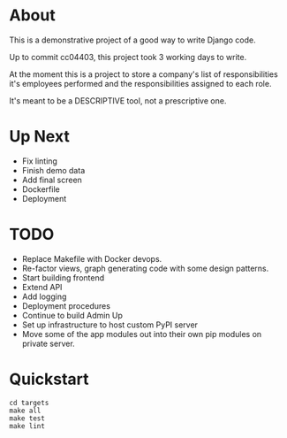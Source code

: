 # About #

This is a demonstrative project of a good way to write Django code.

Up to commit cc04403, this project took 3 working days to write.

At the moment this is a project to store a company's list of responsibilities
it's employees performed and the responsibilities assigned to each role.

It's meant to be a DESCRIPTIVE tool, not a prescriptive one.

# Up Next #

* Fix linting
* Finish demo data
* Add final screen
* Dockerfile
* Deployment

# TODO #
* Replace Makefile with Docker devops.
* Re-factor views, graph generating code with some design patterns.
* Start building frontend
* Extend API
* Add logging
* Deployment procedures
* Continue to build Admin Up
* Set up infrastructure to host custom PyPI server
* Move some of the app modules out into their own pip modules on private server.

# Quickstart #

```
cd targets
make all
make test
make lint
```
